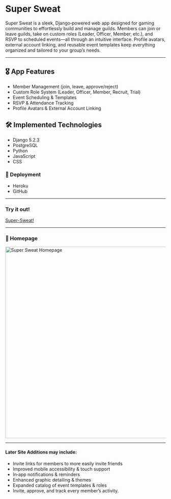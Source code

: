 # Super Sweat

Super Sweat is a sleek, Django‑powered web app designed for gaming communities to effortlessly build and manage guilds. Members can join or leave guilds, take on custom roles (Leader, Officer, Member, etc.), and RSVP to scheduled events—all through an intuitive interface. Profile avatars, external account linking, and reusable event templates keep everything organized and tailored to your group’s needs.

---

## 🎖️ App Features
- Member Management (join, leave, approve/reject)  
- Custom Role System (Leader, Officer, Member, Recruit, Trial)  
- Event Scheduling & Templates  
- RSVP & Attendance Tracking  
- Profile Avatars & External Account Linking  

## 🛠️ Implemented Technologies

- Django 5.2.3  
- PostgreSQL  
- Python  
- JavaScript
- CSS  

### 🚀 Deployment
- Heroku  
- GitHub  

---

### Try it out!
[Super-Sweat!](https://super-sweat-587284064cdd.herokuapp.com/)

---

### 📸 Homepage

<img src="https://i.imgur.com/pOmuScL.png" alt="Super Sweat Homepage" width="600">

---

#### Later Site Additions may include:
- Invite links for members to more easily invite friends
- Improved mobile accessibility & touch support  
- In‑app notifications & reminders  
- Enhanced graphic detailing & themes  
- Expanded catalog of event templates & roles
- Invite, approve, and track every member’s activity.